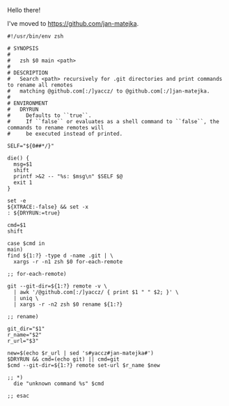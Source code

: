 Hello there!

I've moved to https://github.com/jan-matejka.

```
#!/usr/bin/env zsh

# SYNOPSIS
#
#   zsh $0 main <path>
#
# DESCRIPTION
#   Search <path> recursively for .git directories and print commands to rename all remotes
#   matching @github.com[:/]yaccz/ to @github.com[:/]jan-matejka.
#
# ENVIRONMENT
#   DRYRUN
#     Defaults to ``true``.
#     If ``false`` or evaluates as a shell command to ``false``, the commands to rename remotes will
#     be executed instead of printed.

SELF="${0##*/}"

die() {
  msg=$1
  shift
  printf >&2 -- "%s: $msg\n" $SELF $@
  exit 1
}

set -e
${XTRACE:-false} && set -x
: ${DRYRUN:=true}

cmd=$1
shift

case $cmd in
main)
find ${1:?} -type d -name .git | \
  xargs -r -n1 zsh $0 for-each-remote

;; for-each-remote)

git --git-dir=${1:?} remote -v \
  | awk '/@github.com[:/]yaccz/ { print $1 " " $2; }' \
  | uniq \
  | xargs -r -n2 zsh $0 rename ${1:?}

;; rename)

git_dir="$1"
r_name="$2"
r_url="$3"

new=$(echo $r_url | sed 's#yaccz#jan-matejka#')
$DRYRUN && cmd=(echo git) || cmd=git
$cmd --git-dir=${1:?} remote set-url $r_name $new

;; *)
  die "unknown command %s" $cmd

;; esac
```
<!---
yaccz/yaccz is a ✨ special ✨ repository because its `README.md` (this file) appears on your GitHub profile.
You can click the Preview link to take a look at your changes.
--->
